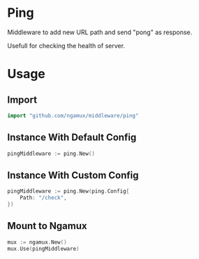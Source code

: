 # Ping
Middleware to add new URL path and send "pong" as response.

Usefull for checking the health of server.

# Usage

## Import
```go
import "github.com/ngamux/middleware/ping"
```

## Instance With Default Config
```go
pingMiddleware := ping.New()
```

## Instance With Custom Config
```go
pingMiddleware := ping.New(ping.Config{
	Path: "/check",
})
```

## Mount to Ngamux
```go
mux := ngamux.New()
mux.Use(pingMiddleware)
```
